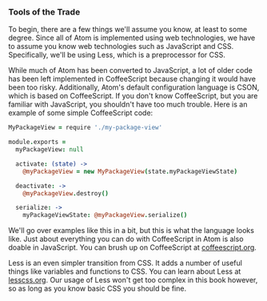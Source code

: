 ### Tools of the Trade

To begin, there are a few things we'll assume you know, at least to some degree. Since all of Atom is implemented using web technologies, we have to assume you know web technologies such as JavaScript and CSS. Specifically, we'll be using Less, which is a preprocessor for CSS.

While much of Atom has been converted to JavaScript, a lot of older code has been left implemented in CoffeeScript because changing it would have been too risky. Additionally, Atom's default configuration language is CSON, which is based on CoffeeScript. If you don't know CoffeeScript, but you are familiar with JavaScript, you shouldn't have too much trouble. Here is an example of some simple CoffeeScript code:

```coffee
MyPackageView = require './my-package-view'

module.exports =
  myPackageView: null

  activate: (state) ->
    @myPackageView = new MyPackageView(state.myPackageViewState)

  deactivate: ->
    @myPackageView.destroy()

  serialize: ->
    myPackageViewState: @myPackageView.serialize()
```

We'll go over examples like this in a bit, but this is what the language looks like. Just about everything you can do with CoffeeScript in Atom is also doable in JavaScript. You can brush up on CoffeeScript at [coffeescript.org](http://coffeescript.org).

Less is an even simpler transition from CSS. It adds a number of useful things like variables and functions to CSS. You can learn about Less at [lesscss.org](http://lesscss.org/). Our usage of Less won't get too complex in this book however, so as long as you know basic CSS you should be fine.
